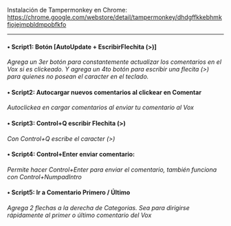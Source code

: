 Instalación de Tampermonkey en Chrome:
https://chrome.google.com/webstore/detail/tampermonkey/dhdgffkkebhmkfjojejmpbldmpobfkfo

---------------------------------------------------------------------------

#### • Script1: Botón [AutoUpdate + EscribirFlechita (>)]
*Agrega un 3er botón para constantemente actualizar los comentarios en el Vox si es clickeado. Y agrega un 4to botón para escribir una flecita (>) para quienes no posean el caracter en el teclado.*


#### • Script2: Autocargar nuevos comentarios al clickear en Comentar
*Autoclickea en cargar comentarios al enviar tu comentario al Vox*


#### • Script3: Control+Q escribir Flechita (>)
*Con Control+Q escribe el caracter (>)*


#### • Script4: Control+Enter enviar comentario:
*Permite hacer Control+Enter para enviar el comentario, también funciona con Control+NumpadIntro*


#### • Script5: Ir a Comentario Primero / Último
*Agrega 2 flechas a la derecha de Categorias. Sea para dirigirse rápidamente al primer o último comentario del Vox*

